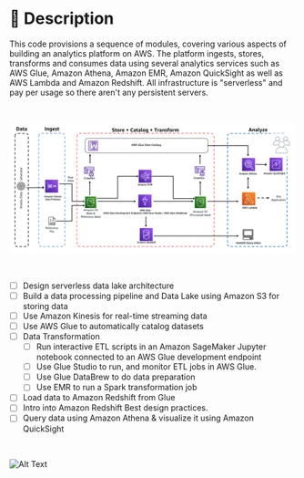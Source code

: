 # 📝 Description

This code provisions a sequence of modules, covering various aspects of building an analytics platform on AWS. The platform ingests, stores, transforms and consumes data using several analytics services such as AWS Glue, Amazon Athena, Amazon EMR, Amazon QuickSight as well as AWS Lambda and Amazon Redshift.  All infrastructure is "serverless" and pay per usage so there aren't any persistent servers.

</br>

[![Architecture](lab-architecture.png)](https://static.us-east-1.prod.workshops.aws/public/b5a3115a-dc06-417b-ac61-6f2c7bc1936b/static/images/lab-architecture.png?classes=shadow)

</br>


- [ ] Design serverless data lake architecture
- [ ] Build a data processing pipeline and Data Lake using Amazon S3 for storing data
- [ ] Use Amazon Kinesis for real-time streaming data
- [ ] Use AWS Glue to automatically catalog datasets
- [ ] Data Transformation
    - [ ] Run interactive ETL scripts in an Amazon SageMaker Jupyter notebook connected to an AWS Glue development endpoint
    - [ ] Use Glue Studio to run, and monitor ETL jobs in AWS Glue.
    - [ ] Use Glue DataBrew to do data preparation
    - [ ] Use EMR to run a Spark transformation job
- [ ] Load data to Amazon Redshift from Glue
- [ ] Intro into Amazon Redshift Best design practices.
- [ ] Query data using Amazon Athena & visualize it using Amazon QuickSight

</br>

![Alt Text](https://media.giphy.com/media/fU1RUGt90DG8xG8EAR/giphy.gif)